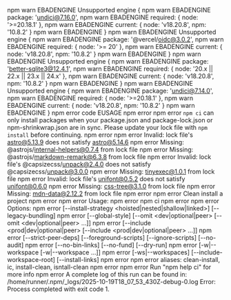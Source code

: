 npm warn EBADENGINE Unsupported engine {
npm warn EBADENGINE   package: 'undici@7.16.0',
npm warn EBADENGINE   required: { node: '>=20.18.1' },
npm warn EBADENGINE   current: { node: 'v18.20.8', npm: '10.8.2' }
npm warn EBADENGINE }
npm warn EBADENGINE Unsupported engine {
npm warn EBADENGINE   package: '@vercel/oidc@3.0.2',
npm warn EBADENGINE   required: { node: '>= 20' },
npm warn EBADENGINE   current: { node: 'v18.20.8', npm: '10.8.2' }
npm warn EBADENGINE }
npm warn EBADENGINE Unsupported engine {
npm warn EBADENGINE   package: 'better-sqlite3@12.4.1',
npm warn EBADENGINE   required: { node: '20.x || 22.x || 23.x || 24.x' },
npm warn EBADENGINE   current: { node: 'v18.20.8', npm: '10.8.2' }
npm warn EBADENGINE }
npm warn EBADENGINE Unsupported engine {
npm warn EBADENGINE   package: 'undici@7.14.0',
npm warn EBADENGINE   required: { node: '>=20.18.1' },
npm warn EBADENGINE   current: { node: 'v18.20.8', npm: '10.8.2' }
npm warn EBADENGINE }
npm error code EUSAGE
npm error
npm error `npm ci` can only install packages when your package.json and package-lock.json or npm-shrinkwrap.json are in sync. Please update your lock file with `npm install` before continuing.
npm error
npm error Invalid: lock file's astro@5.13.9 does not satisfy astro@5.14.6
npm error Missing: @astrojs/internal-helpers@0.7.4 from lock file
npm error Missing: @astrojs/markdown-remark@6.3.8 from lock file
npm error Invalid: lock file's @capsizecss/unpack@2.4.0 does not satisfy @capsizecss/unpack@3.0.0
npm error Missing: tinyexec@1.0.1 from lock file
npm error Invalid: lock file's unifont@0.5.2 does not satisfy unifont@0.6.0
npm error Missing: css-tree@3.1.0 from lock file
npm error Missing: mdn-data@2.12.2 from lock file
npm error
npm error Clean install a project
npm error
npm error Usage:
npm error npm ci
npm error
npm error Options:
npm error [--install-strategy <hoisted|nested|shallow|linked>] [--legacy-bundling]
npm error [--global-style] [--omit <dev|optional|peer> [--omit <dev|optional|peer> ...]]
npm error [--include <prod|dev|optional|peer> [--include <prod|dev|optional|peer> ...]]
npm error [--strict-peer-deps] [--foreground-scripts] [--ignore-scripts] [--no-audit]
npm error [--no-bin-links] [--no-fund] [--dry-run]
npm error [-w|--workspace <workspace-name> [-w|--workspace <workspace-name> ...]]
npm error [-ws|--workspaces] [--include-workspace-root] [--install-links]
npm error
npm error aliases: clean-install, ic, install-clean, isntall-clean
npm error
npm error Run "npm help ci" for more info
npm error A complete log of this run can be found in: /home/runner/.npm/_logs/2025-10-19T18_07_53_430Z-debug-0.log
Error: Process completed with exit code 1.
